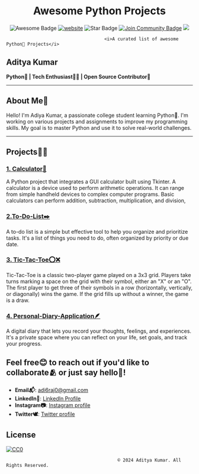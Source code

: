 <h1 align="center">Awesome Python Projects </h1>
<div align="center">
<img src="https://cdn.rawgit.com/sindresorhus/awesome/d7305f38d29fed78fa85652e3a63e154dd8e8829/media/badge.svg" alt="Awesome Badge"/>
<a href="https://arbeitnow.com/?utm_source=awesome-github-profile-readme"><img src="https://img.shields.io/static/v1?label=&labelColor=505050&message=arbeitnow&color=%230076D6&style=flat&logo=google-chrome&logoColor=%230076D6" alt="website"/></a>
<!-- <img src="http://hits.dwyl.com/abhisheknaiidu/awesome-github-profile-readme.svg" alt="Hits Badge"/> -->
<img src="https://img.shields.io/static/v1?label=%F0%9F%8C%9F&message=If%20Useful&style=style=flat&color=BC4E99" alt="Star Badge"/>
<a href="https://discord.gg/ignissol"><img src="https://img.shields.io/discord/733027681184251937.svg?style=flat&label=Join%20Community&color=7289DA" alt="Join Community Badge"/></a>
<a href="https://twitter.com/adit_yaa1" ><img src="https://img.shields.io/twitter/follow/adityakumar.svg?style=social" /> </a></div>
              
                                         <i>A curated list of awesome Python🐍 Projects</i>

## Aditya Kumar
**Python🐍 | Tech Enthusiast🧑‍💻 | Open Source Contributor🛂**  
<!---
## Navigation🧭
 [Feel free😊 to reach out if you'd like](https://adi6raj.github.io/circular-queue-intro/)-->
---

## About Me📖
Hello! I'm Adiya Kumar, a passionate college student learning Python🐍. I'm working on various projects and assignments to improve my programming skills. My goal is to master Python and use it to solve real-world challenges.

---
## Projects🧑‍💻

### [1. Calculator🧮](https://github.com/adi6raj/Calculator.git)
A Python project that integrates a GUI calculator built using Tkinter. A calculator is a device used to perform arithmetic operations. It can range from simple handheld devices to complex computer programs. Basic calculators can perform addition, subtraction, multiplication, and division, 

### [2.To-Do-List✒️](https://github.com/adi6raj/To-Do-List.git)
A to-do list is a simple but effective tool to help you organize and prioritize tasks. It's a list of things you need to do, often organized by priority or due date. 

### [3. Tic-Tac-Toe⭕❌](https://github.com/adi6raj/Tic-Tac-Toe.git)
Tic-Tac-Toe is a classic two-player game played on a 3x3 grid. Players take turns marking a space on the grid with their symbol, either an "X" or an "O". The first player to get three of their symbols in a row (horizontally, vertically, or diagonally) wins the game. If the grid fills up without a winner, the game is a draw. 

### [4. Personal-Diary-Application🪶](https://github.com/adi6raj/Personal-Diary-Application.git)
A digital diary that lets you record your thoughts, feelings, and experiences. It's a private space where you can reflect on your life, set goals, and track your progress.

## Feel free😊 to reach out if you'd like to collaborate🫂 or just say hello👋!
- **Email📬**: [adi6raj0@gmail.com](mailto:adi6raj0@gmail.com)  
- **LinkedIn🔗**: [LinkedIn Profile](https://www.linkedin.com/in/aditya-kumar-b359b3257?utm_source=share&utm_campaign=share_via&utm_content=profile&utm_medium=android_app)
- **Instagram📷**: [Instagram profile](https://instagram.com/uknow__aman)
- **Twitter🕊️**: [Twitter profile](https://twitter.com/adit_yaa1)

## License

[![CC0](https://licensebuttons.net/p/zero/1.0/88x31.png)](https://creativecommons.org/publicdomain/zero/1.0/)
                                              
                                              © 2024 Aditya Kumar. All Rights Reserved.
  
